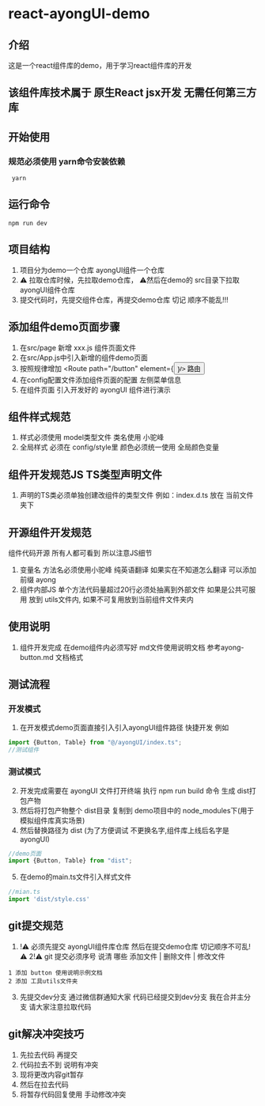 # react-ayongUI-demo

## 介绍

这是一个react组件库的demo，用于学习react组件库的开发
## 该组件库技术属于 原生React jsx开发 无需任何第三方库

## 开始使用

### 规范必须使用 yarn命令安装依赖

``` 
 yarn 
```

## 运行命令

``` 
npm run dev
```

## 项目结构

1. 项目分为demo一个仓库 ayongUI组件一个仓库
2. ⚠️ 拉取仓库时候，先拉取demo仓库， ⚠️然后在demo的 src目录下拉取 ayongUI组件仓库
3. 提交代码时，先提交组件仓库，再提交demo仓库 切记 顺序不能乱!!!

## 添加组件demo页面步骤

1. 在src/page 新增 xxx.js 组件页面文件
2. 在src/App.js中引入新增的组件demo页面
3. 按照规律增加    <Route path="/button" element={<Button/>}/> 路由
4. 在config配置文件添加组件页面的配置 左侧菜单信息
5. 在组件页面 引入开发好的 ayongUI 组件进行演示

## 组件样式规范

1. 样式必须使用 model类型文件 类名使用 小驼峰
2. 全局样式 必须在 config/style里 颜色必须统一使用 全局颜色变量

## 组件开发规范JS TS类型声明文件

1. 声明的TS类必须单独创建改组件的类型文件 例如：index.d.ts 放在 当前文件夹下

## 开源组件开发规范

组件代码开源 所有人都可看到 所以注意JS细节

1. 变量名 方法名必须使用小驼峰 纯英语翻译 如果实在不知道怎么翻译 可以添加前缀 ayong
2. 组件内部JS 单个方法代码量超过20行必须处抽离到外部文件 如果是公共可服用 放到 utils文件内, 如果不可复用放到当前组件文件夹内

## 使用说明

1. 组件开发完成 在demo组件内必须写好 md文件使用说明文档 参考ayong-button.md 文档格式

## 测试流程
### 开发模式
1. 在开发模式demo页面直接引入引入ayongUI组件路径 快捷开发 例如

```js
import {Button, Table} from "@/ayongUI/index.ts";
//测试组件
```
### 测试模式
2. 开发完成需要在 ayongUI 文件打开终端 执行 npm run build 命令 生成 dist打包产物
3. 然后将打包产物整个 dist目录 复制到 demo项目中的 node_modules下(用于模拟组件库真实场景) 
4. 然后替换路径为 dist (为了方便调试 不更换名字,组件库上线后名字是 ayongUI)


```js
//demo页面
import {Button, Table} from "dist";
```
5. 在demo的main.ts文件引入样式文件
```ts
//mian.ts
import 'dist/style.css'

```
## git提交规范

1. !⚠️ 必须先提交 ayongUI组件库仓库 然后在提交demo仓库 切记顺序不可乱!⚠️
   2!⚠️ git 提交必须序号 说清 哪些 添加文件 | 删除文件 | 修改文件

```MD
1 添加 button 使用说明示例文档
2 添加 工具utils文件夹

```

3. 先提交dev分支 通过微信群通知大家 代码已经提交到dev分支 我在合并主分支 请大家注意拉取代码

## git解决冲突技巧

1. 先拉去代码 再提交
2. 代码拉去不到 说明有冲突
3. 现将更改内容git暂存
4. 然后在拉去代码
5. 将暂存代码回复使用 手动修改冲突